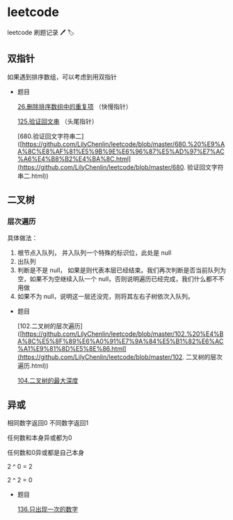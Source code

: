 # leetcode
leetcode 刷题记录 🖊 🏷

## 双指针

如果遇到排序数组，可以考虑到用双指针

- 题目

  [26.删除排序数组中的重复项]([https://github.com/LilyChenlin/leetcode/blob/master/26.%E5%88%A0%E9%99%A4%E6%8E%92%E5%BA%8F%E6%95%B0%E7%BB%84%E4%B8%AD%E7%9A%84%E9%87%8D%E5%A4%8D%E9%A1%B9.html](https://github.com/LilyChenlin/leetcode/blob/master/26.删除排序数组中的重复项.html)) （快慢指针）

  [125.验证回文串]([https://github.com/LilyChenlin/leetcode/blob/master/125.%E9%AA%8C%E8%AF%81%E5%9B%9E%E6%96%87%E4%B8%B2.html](https://github.com/LilyChenlin/leetcode/blob/master/125.验证回文串.html))  （头尾指针）

  [680.验证回文字符串二]([https://github.com/LilyChenlin/leetcode/blob/master/680.%20%E9%AA%8C%E8%AF%81%E5%9B%9E%E6%96%87%E5%AD%97%E7%AC%A6%E4%B8%B2%E4%BA%8C.html](https://github.com/LilyChenlin/leetcode/blob/master/680. 验证回文字符串二.html))

  

## 二叉树
### 层次遍历
具体做法：
1. 根节点入队列， 并入队列一个特殊的标识位，此处是 null
2. 出队列
3. 判断是不是 null， 如果是则代表本层已经结束。我们再次判断是否当前队列为空，如果不为空继续入队一个 null，否则说明遍历已经完成，我们什么都不不用做
4. 如果不为 null，说明这一层还没完，则将其左右子树依次入队列。

- 题目

  [102.二叉树的层次遍历]([https://github.com/LilyChenlin/leetcode/blob/master/102.%20%E4%BA%8C%E5%8F%89%E6%A0%91%E7%9A%84%E5%B1%82%E6%AC%A1%E9%81%8D%E5%8E%86.html](https://github.com/LilyChenlin/leetcode/blob/master/102. 二叉树的层次遍历.html))

  [104.二叉树的最大深度]([https://github.com/LilyChenlin/leetcode/blob/master/104.%E4%BA%8C%E5%8F%89%E6%A0%91%E7%9A%84%E6%9C%80%E5%A4%A7%E6%B7%B1%E5%BA%A6.html](https://github.com/LilyChenlin/leetcode/blob/master/104.二叉树的最大深度.html))

## 异或

相同数字返回0 不同数字返回1

任何数和本身异或都为0

任何数和0异或都是自己本身

 2 ^ 0 = 2

  2 ^ 2 = 0

- 题目

  [136.只出现一次的数字]([https://github.com/LilyChenlin/leetcode/blob/master/136.%E5%8F%AA%E5%87%BA%E7%8E%B0%E4%B8%80%E6%AC%A1%E7%9A%84%E6%95%B0%E5%AD%97.html](https://github.com/LilyChenlin/leetcode/blob/master/136.只出现一次的数字.html))

  